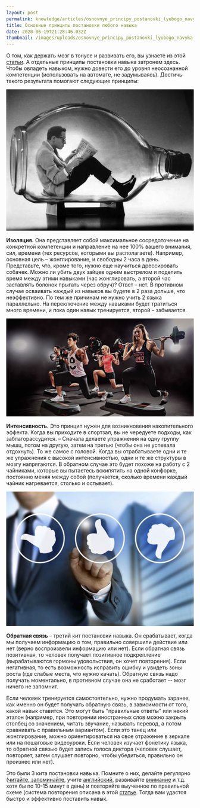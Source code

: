 ```yaml
---
layout: post
permalink: knowledge/articles/osnovnye_principy_postanovki_lyubogo_navyka/index.html
title: Основные принципы постановки любого навыка
date: 2020-06-19T21:28:46.032Z
thumbnail: /images/uploads/osnovnye_principy_postanovki_lyubogo_navyka-01.jpg
---
```

О том, как держать мозг в тонусе и развивать его, вы узнаете из этой [статьи](../kak_razvivat_mozg/index.html). А отдельные принципы постановки навыка затронем здесь. Чтобы овладеть навыком, нужно довести его до уровня неосознанной компетенции (использовать на автомате, не задумываясь). Достичь такого результата помогают следующие принципы:

![](/images/uploads/osnovnye_principy_postanovki_lyubogo_navyka-02.jpg)

**Изоляция.** Она представляет собой максимальное сосредоточение на конкретной компетенции и направление на нее 100% вашего внимания, сил, времени (тех ресурсов, которыми вы располагаете). Например, основная цель – жонглирование, и свободны 2 часа в день. Представьте, что, кроме того, нужно еще научиться дрессировать собачек. Можно ли убить двух зайцев одним выстрелом и поделить время между этими навыками (час жонглировать, а второй час заставлять болонок прыгать через обруч)? Ответ – нет. В противном случае осваивать каждый из навыков вы будете в 2 раза дольше, что неэффективно. По тем же причинам не нужно учить 2 языка параллельно. На переключение между навыками будет тратиться много времени, и пока один навык тренируется, второй – забывается. 

![](/images/uploads/osnovnye_principy_postanovki_lyubogo_navyka-03.jpg)

**Интенсивность.** Это принцип нужен для возникновения накопительного эффекта. Когда вы приходите в спортзал, вы не чередуете подходы, как заблагорассудится. – Сначала делаете упражнения на одну группу мышц, потом на другую, затем на третью (чтобы она не успевала отдохнуть). То же самое с головой. Когда вы отрабатываете одни и те же упражнения с высокой интенсивностью, одни и те же структуры в мозгу напрягаются. В обратном случае это будет похоже на работу с 2 чайниками, которые вы пытаетесь вскипятить на одной конфорке, постоянно меняя между собой (получается, сколько времени каждый чайник нагревается, столько и остывает). 

![](/images/uploads/osnovnye_principy_postanovki_lyubogo_navyka-04.jpg)

**Обратная связь** – третий кит постановки навыка. Он срабатывает, когда мы получаем информацию о том, правильно совершили действие или нет (верно воспроизвели информацию или нет). Если обратная связь позитивная, то человек получает позитивное подкрепление (вырабатываются гормоны удовольствия, он хочет повторения). Если негативная, то есть возможность исправить ошибку и увидеть зоны роста (где слабые места, что нужно качать). Обратную связь надо получать моментально, в противном случае она не сработает -- мозг ничего не запомнит. 

Если человек тренируется самостоятельно, нужно продумать заранее, как именно он будет получать обратную связь, в зависимости от того, какой навык ставится. Это могут быть "правильные ответы" или некий эталон (например, при повторении иностранных слов можно закрыть столбец со значением, читать звучание, называть перевод, а потом сравнивать с правильным вариантом). Если это танец или жонглирование, можно ориентироваться на свое отражение в зеркале или на пошаговые видеоуроки. Если человек изучает фонетику языка, то обратной связью будет запись голоса диктора (человек слушает, повторяет, затем слушает повторно, чтобы убедиться, правильно он произнес или нет).

Это были 3 кита постановки навыка. Помните о них, делайте регулярно ([читайте, запоминайте](../skorochtenie_s_chego_nachat_chtoby_nauchitsya_bystro_chitat/index.html), учите [английский](../kak_vyuchit_angliyskiy_s_nulya/index.html), развивайте [внимание](../kak_razvit_vnimanie/index.html) и т.д. хотя бы по 10-15 минут в день) и повторяйте выученное по правильной схеме (система повторения описана в этой [статье](../zapomnite_1000_slov_za_vremya_karantina/index.html). Тогда вам удастся быстро и эффективно поставить навык.